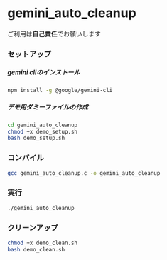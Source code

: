 # gemini_auto_cleanup

ご利用は**自己責任**でお願いします
### セットアップ

##### gemini cliのインストール

   ```bash
   npm install -g @google/gemini-cli
   ```

##### デモ用ダミーファイルの作成

   ```bash
   cd gemini_auto_cleanup
   chmod +x demo_setup.sh
   bash demo_setup.sh
   ```

### コンパイル

   ```bash
   gcc gemini_auto_cleanup.c -o gemini_auto_cleanup
   ```
### 実行

   ```bash
   ./gemini_auto_cleanup
   ```
### クリーンアップ

   ```bash
   chmod +x demo_clean.sh
   bash demo_clean.sh
   ```
